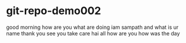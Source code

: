 # git-repo-demo002
good morning
how are you
what are doing
iam sampath
and what is ur name
thank you
see you
take care
hai all how are you
how was the day
